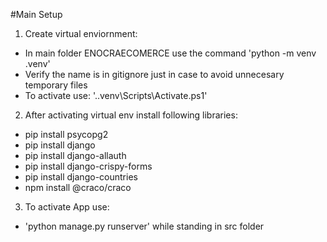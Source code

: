 #Main Setup

1. Create virtual enviornment:
- In main folder ENOCRAECOMERCE use the command 'python -m venv .venv'
- Verify the name is in gitignore just in case to avoid unnecesary temporary files
- To activate use: '.\.venv\Scripts\Activate.ps1'

2. After activating virtual env install following libraries:
- pip install psycopg2  
- pip install django
- pip install django-allauth      
- pip install django-crispy-forms 
- pip install django-countries    
- npm install @craco/craco

3. To activate App use:
- 'python manage.py runserver' while standing in src folder
